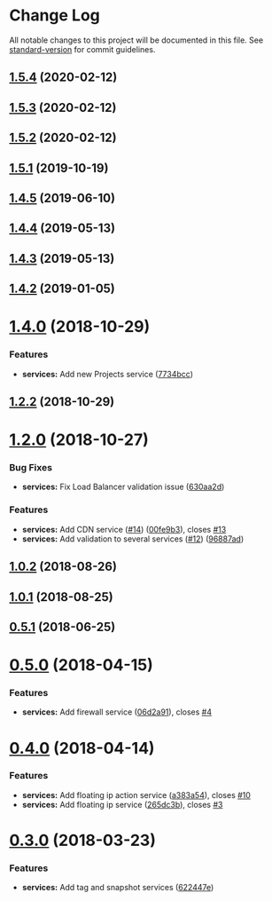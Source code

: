 # Change Log

All notable changes to this project will be documented in this file. See [standard-version](https://github.com/conventional-changelog/standard-version) for commit guidelines.

<a name="1.5.4"></a>
## [1.5.4](https://github.com/johnbwoodruff/digitalocean-js/compare/v1.5.2...v1.5.4) (2020-02-12)



<a name="1.5.3"></a>
## [1.5.3](https://github.com/johnbwoodruff/digitalocean-js/compare/v1.5.2...v1.5.3) (2020-02-12)



<a name="1.5.2"></a>
## [1.5.2](https://github.com/johnbwoodruff/digitalocean-js/compare/v1.5.1...v1.5.2) (2020-02-12)



<a name="1.5.1"></a>
## [1.5.1](https://github.com/johnbwoodruff/digitalocean-js/compare/v1.4.5...v1.5.1) (2019-10-19)



<a name="1.4.5"></a>
## [1.4.5](https://github.com/johnbwoodruff/digitalocean-js/compare/v1.4.4...v1.4.5) (2019-06-10)



<a name="1.4.4"></a>
## [1.4.4](https://github.com/johnbwoodruff/digitalocean-js/compare/v1.4.3...v1.4.4) (2019-05-13)



<a name="1.4.3"></a>
## [1.4.3](https://github.com/johnbwoodruff/digitalocean-js/compare/v1.4.2...v1.4.3) (2019-05-13)



<a name="1.4.2"></a>

## [1.4.2](https://github.com/johnbwoodruff/digitalocean-js/compare/v1.4.1...v1.4.2) (2019-01-05)

<a name="1.4.0"></a>

# [1.4.0](https://github.com/johnbwoodruff/digitalocean-js/compare/v1.2.2...v1.4.0) (2018-10-29)

### Features

- **services:** Add new Projects service ([7734bcc](https://github.com/johnbwoodruff/digitalocean-js/commit/7734bcc))

<a name="1.2.2"></a>

## [1.2.2](https://github.com/johnbwoodruff/digitalocean-js/compare/v1.2.0...v1.2.2) (2018-10-29)

<a name="1.2.0"></a>

# [1.2.0](https://github.com/johnbwoodruff/digitalocean-js/compare/v1.0.2...v1.2.0) (2018-10-27)

### Bug Fixes

- **services:** Fix Load Balancer validation issue ([630aa2d](https://github.com/johnbwoodruff/digitalocean-js/commit/630aa2d))

### Features

- **services:** Add CDN service ([#14](https://github.com/johnbwoodruff/digitalocean-js/issues/14)) ([00fe9b3](https://github.com/johnbwoodruff/digitalocean-js/commit/00fe9b3)), closes [#13](https://github.com/johnbwoodruff/digitalocean-js/issues/13)
- **services:** Add validation to several services ([#12](https://github.com/johnbwoodruff/digitalocean-js/issues/12)) ([96887ad](https://github.com/johnbwoodruff/digitalocean-js/commit/96887ad))

<a name="1.0.2"></a>

## [1.0.2](https://github.com/johnbwoodruff/digitalocean-js/compare/v1.0.1...v1.0.2) (2018-08-26)

<a name="1.0.1"></a>

## [1.0.1](https://github.com/johnbwoodruff/digitalocean-js/compare/v0.5.1...v1.0.1) (2018-08-25)

<a name="0.5.1"></a>

## [0.5.1](https://github.com/johnbwoodruff/digitalocean-js/compare/v0.5.0...v0.5.1) (2018-06-25)

<a name="0.5.0"></a>

# [0.5.0](https://github.com/johnbwoodruff/digitalocean-js/compare/v0.4.0...v0.5.0) (2018-04-15)

### Features

- **services:** Add firewall service ([06d2a91](https://github.com/johnbwoodruff/digitalocean-js/commit/06d2a91)), closes [#4](https://github.com/johnbwoodruff/digitalocean-js/issues/4)

<a name="0.4.0"></a>

# [0.4.0](https://github.com/johnbwoodruff/digitalocean-js/compare/v0.3.0...v0.4.0) (2018-04-14)

### Features

- **services:** Add floating ip action service ([a383a54](https://github.com/johnbwoodruff/digitalocean-js/commit/a383a54)), closes [#10](https://github.com/johnbwoodruff/digitalocean-js/issues/10)
- **services:** Add floating ip service ([265dc3b](https://github.com/johnbwoodruff/digitalocean-js/commit/265dc3b)), closes [#3](https://github.com/johnbwoodruff/digitalocean-js/issues/3)

<a name="0.3.0"></a>

# [0.3.0](https://github.com/johnbwoodruff/digitalocean-js/compare/v0.2.3...v0.3.0) (2018-03-23)

### Features

- **services:** Add tag and snapshot services ([622447e](https://github.com/johnbwoodruff/digitalocean-js/commit/622447e))
